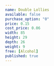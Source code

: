 ```yaml
---
name: Double Lollies
available: false
purchase_option: "0"
price: 0.15
cost_price: 0.06
width: 85
height: 29
depth: 26
weight: 9
free: [Alcohol]
published: true
---
```

